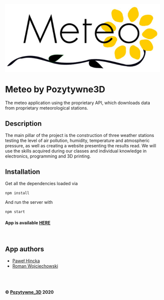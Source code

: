 <img src="https://github.com/Pozytywne-3D/Meteo3D-Frontend/blob/master/src/img/image.png" width="600" style="margin: 0 auto; display:block;">

# Meteo by Pozytywne3D

The meteo application using the proprietary API, which downloads data from proprietary meteorological stations.


## Description

The main pillar of the project is the construction of three weather stations testing the level of air pollution, humidity, temperature and atmospheric pressure, as well as creating a website presenting the results read. We will use the skills acquired during our classes and individual knowledge in electronics, programming and 3D printing.
<br>

## Installation

Get all the dependencies loaded via

```
npm install
```

And run the server with

```
npm start
```
#### App is available [HERE](https://meteo3d.netlify.app/)
<br>

## App authors
- [Paweł Hincka](https://github.com/phincka)
- [Roman Wojciechowski](https://github.com/romanwojciechowski)


<br><br>
#### © [Pozytywne_3D](https://3d.pozytywneinicjatywy.pl/) 2020 
